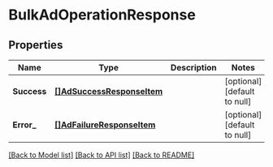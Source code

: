 # BulkAdOperationResponse

## Properties
Name | Type | Description | Notes
------------ | ------------- | ------------- | -------------
**Success** | [**[]AdSuccessResponseItem**](AdSuccessResponseItem.md) |  | [optional] [default to null]
**Error_** | [**[]AdFailureResponseItem**](AdFailureResponseItem.md) |  | [optional] [default to null]

[[Back to Model list]](../README.md#documentation-for-models) [[Back to API list]](../README.md#documentation-for-api-endpoints) [[Back to README]](../README.md)

